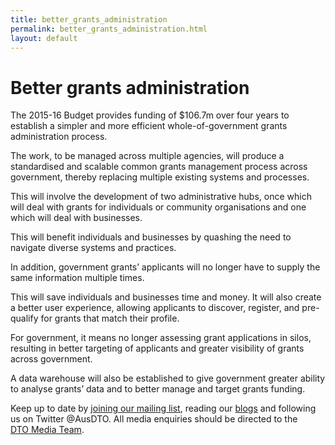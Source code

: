 ```yaml
---
title: better_grants_administration
permalink: better_grants_administration.html
layout: default
---
```

Better grants administration
============================

The 2015-16 Budget provides funding of \$106.7m over four years to establish a simpler and more efficient whole-of-government grants administration process.

The work, to be managed across multiple agencies, will produce a standardised and scalable common grants management process across government, thereby replacing multiple existing systems and processes.

This will involve the development of two administrative hubs, once which will deal with grants for individuals or community organisations and one which will deal with businesses.

This will benefit individuals and businesses by quashing the need to navigate diverse systems and practices.

In addition, government grants’ applicants will no longer have to supply the same information multiple times.

This will save individuals and businesses time and money. It will also create a better user experience, allowing applicants to discover, register, and pre-qualify for grants that match their profile.

For government, it means no longer assessing grant applications in silos, resulting in better targeting of applicants and greater visibility of grants across government.

A data warehouse will also be established to give government greater ability to analyse grants’ data and to better manage and target grants funding.
 

Keep up to date by [joining our mailing list](http://govspace.us10.list-manage.com/subscribe?u=18f172213d32ca205c7e524bd&id=172d06cc83), reading our [blogs](../news-media/foi_act_and_information_publication_scheme.md) and following us on Twitter @AusDTO. All media enquiries should be directed to the [DTO Media Team](mailto:DTOMedia@pmc.gov.au).

